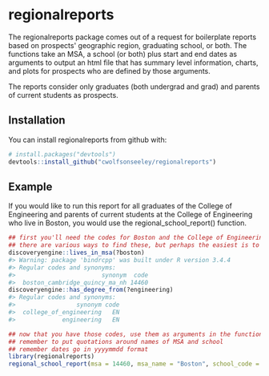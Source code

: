 
<!-- README.md is generated from README.Rmd. Please edit that file -->
regionalreports
===============

The regionalreports package comes out of a request for boilerplate reports based on prospects' geographic region, graduating school, or both. The functions take an MSA, a school (or both) plus start and end dates as arguments to output an html file that has summary level information, charts, and plots for prospects who are defined by those arguments.

The reports consider only graduates (both undergrad and grad) and parents of current students as prospects.

Installation
------------

You can install regionalreports from github with:

``` r
# install.packages("devtools")
devtools::install_github("cwolfsonseeley/regionalreports")
```

Example
-------

If you would like to run this report for all graduates of the College of Engineering and parents of current students at the College of Engineering who live in Boston, you would use the regional\_school\_report() function.

``` r
## first you'll need the codes for Boston and the College of Engineering
## there are various ways to find these, but perhaps the easiest is to use discoveryengine
discoveryengine::lives_in_msa(?boston)
#> Warning: package 'bindrcpp' was built under R version 3.4.4
#> Regular codes and synonyms:
#>                        synonym  code
#>  boston_cambridge_quincy_ma_nh 14460
discoveryengine::has_degree_from(?engineering)
#> Regular codes and synonyms:
#>                 synonym code
#>  college_of_engineering   EN
#>             engineering   EN
```

``` r
## now that you have those codes, use them as arguments in the function
## remember to put quotations around names of MSA and school
## remember dates go in yyyymmdd format
library(regionalreports)
regional_school_report(msa = 14460, msa_name = "Boston", school_code = "EN", school_name = "College of Engineering", from = 20140101, to = 20180630, output = "my_file/boston_engineering_report")
```

